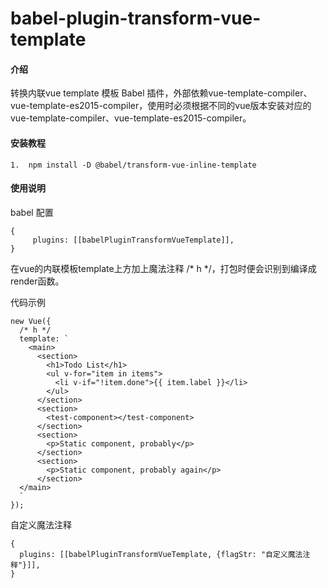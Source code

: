 # babel-plugin-transform-vue-template

#### 介绍
转换内联vue template 模板 Babel 插件，外部依赖vue-template-compiler、vue-template-es2015-compiler，使用时必须根据不同的vue版本安装对应的vue-template-compiler、vue-template-es2015-compiler。


#### 安装教程

```
1.  npm install -D @babel/transform-vue-inline-template
```

#### 使用说明

babel 配置
```
{
     plugins: [[babelPluginTransformVueTemplate]],
}
```

在vue的内联模板template上方加上魔法注释 /* h */，打包时便会识别到编译成render函数。


代码示例
```
new Vue({
  /* h */
  template: `
    <main>
      <section>
        <h1>Todo List</h1>
        <ul v-for="item in items">
          <li v-if="!item.done">{{ item.label }}</li>
        </ul>
      </section>
      <section>
        <test-component></test-component>
      </section>
      <section>
        <p>Static component, probably</p>
      </section>
      <section>
        <p>Static component, probably again</p>
      </section>
  </main>
  `
});
```
自定义魔法注释
```
{
  plugins: [[babelPluginTransformVueTemplate, {flagStr: "自定义魔法注释"}]],
}
```
